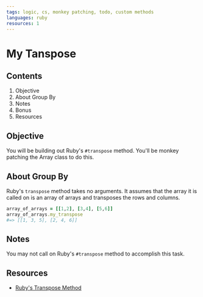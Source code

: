 ```yaml
---
tags: logic, cs, monkey patching, todo, custom methods
languages: ruby
resources: 1
---
```


# My Tanspose

## Contents

1. Objective
2. About Group By
3. Notes
4. Bonus
5. Resources

## Objective

You will be building out Ruby's `#transpose` method. You'll be monkey patching the Array class to do this.

## About Group By

Ruby's `transpose` method takes no arguments. It assumes that the array it is called on is an array of arrays and transposes the rows and columns.

```ruby
array_of_arrays = [[1,2], [3,4], [5,6]]
array_of_arrays.my_transpose
#=> [[1, 3, 5], [2, 4, 6]]
```

## Notes

You may not call on Ruby's `#transpose` method to accomplish this task.

## Resources

* [Ruby's Transpose Method](http://ruby-doc.org/core-2.2.0/Array.html#method-i-transpose)
